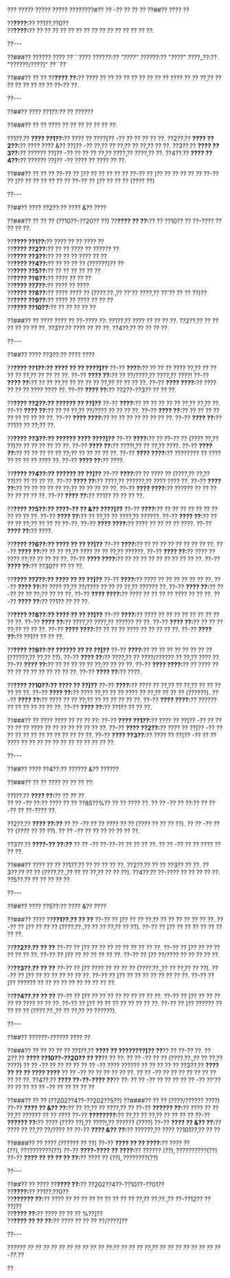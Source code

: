 ??? ????? ????? ????? ????????#?? ?? -?? ?? ?? ??
??##?? ???? ??

??**????:**?? ??1??.??0??  
??**????:**?? ?? ?? ?? ?? ?? ?? ?? ?? ?? ?? ?? ?? ?? ?? ??.

??---

??###?? ?????? ????
??```????
????_??:?? "????"
????_??:?? "????"
????_??:?? "??????/????]"
??``??`

??###?? ?? ??
??**???? ??:**?? ???? ?? ?? ?? ?? ?? ?? ?? ?? ?? ???? ?? ?? ??,?? ?? ?? ?? ?? ?? ?? ?? ??-?? ??.

??---

??##?? ???? ??1??:?? ?? ??????

??###?? ?? ??
???? ?? ?? ?? ?? ?? ?? ??:

??1??.?? **???? ??1??:**?? ???? ?? ????]?? -?? ?? ?? ?? ?? ??.
??2??.?? **???? ??2??:**?? ???? ???? &?? ??]?? -?? ??,?? ?? ??,?? ?? ??,?? ?? ??.
??3??.?? **???? ??3??:**?? ?????? ??]?? -?? ?? ?? ?? ??,?? ????,?? ????,?? ??.
??4??.?? **???? ??4??:**?? ?????? ??]?? -?? ???? ?? ???? ?? ??.

??###?? ?? ?? ??
??-?? ?? ]?? ?? ?? ?? ?? ??
??-?? ?? ]?? ?? ?? ?? ?? ??
??-?? ?? ]?? ?? ?? ?? ?? ?? ??
??-?? ?? ]?? ?? ?? ?? (???? ??)

??---

??##?? ???? ??2??:?? ???? &?? ????

??###?? ?? ?? ?? (??10??-??20?? ??)
??**???? ?? ??:**?? ?? ??10?? ?? ??-???? ?? ?? ?? ??.

??**???? ??1??:**?? ???? ?? ?? ???? ??  
??**???? ??2??:**?? ?? ?? ???? ?? ?????? ??  
??**???? ??3??:**?? ?? ?? ?? ???? ?? ??  
??**???? ??4??:**?? ?? ?? ?? ?? (??????)?? ??  
??**???? ??5??:**?? ?? ?? ?? ?? ?? ??  
??**???? ??6??:**?? ???? ?? ?? ??  
??**???? ??7??:**?? ???? ?? ????  
??**???? ??8??:**?? ???? ???? ?? (????.??.,?? ??'?? ????,?? ??'?? ?? ?? ??)??  
??**???? ??9??:**?? ???? ?? ???? ?? ?? ??  
??**???? ??10??:**?? ?? ?? ?? ?? ??  

??###?? ?? ????
???? ?? ??-???? ??:
??1??.?? ???? ?? ?? ?? ??.
??2??.?? ?? ?? ?? ?? ?? ?? ??.
??3??.?? ???? ?? ?? ??.
??4??.?? ?? ?? ?? ??.

??---

??##?? ???? ??3??:?? ???? ????

??**???? ??1??:?? ???? ?? ?? ????]??**
??-?? **????:**?? ?? ?? ?? ???? ??,?? ?? ?? ?? ?? ??,?? ?? ?? ?? ??.
??-?? **???? ??:**?? ?? ??/????,?? ????,?? ????!
??-?? **???? ??:**?? ?? ?? ??,?? ?? ?? ?? ?? ??,?? ?? ?? ?? ??.
??-?? **???? ????:**?? ???? ?? ?? ?? ???? ???? ??.
??-?? **???? ??:**?? ??2??-??3?? ?? ?? ??.

??**???? ??2??:?? ?????? ?? ??]??**
??-?? **????:**?? ?? ?? ?? ?? ?? ??,?? ??,?? ??.
??-?? **???? ??:**?? ?? ?? ??,?? ??/???? ?? ?? ?? ??.
??-?? **???? ??:**?? ?? ?? ?? ?? ?? ?? ?? ?? ?? ??.
??-?? **???? ????:**?? ?? ?? ?? ?? ?? ?? ?? ??.
??-?? **???? ??:**?? ??1?? ?? ??;?? ??.

??**???? ??3??:?? ?????? ???? ????]??**
??-?? **????:**?? ?? ??-?? ?? (???? ??,?? ??)?? ?? ?? ?? ?? ?? ??.
??-?? **???? ??:**?? ????!,?? ?? ??,?? ????.
??-?? **???? ??:**?? ?? ?? ?? ?? ?? ??;?? ?? ?? ?? ?? ??.
??-?? **???? ????:**?? ???????? ?? ???? ?? ?? ?? ?? ???? ??.
??-?? **???? ??:**?? ????.

??**???? ??4??:?? ?????? ?? ??]??**
??-?? **????:**?? ?? ???? ?? (????,?? ??,?? ??)?? ?? ?? ?? ??.
??-?? **???? ??:**?? ????,?? ??????,?? ???? ???? ??.
??-?? **???? ??:**?? ?? ?? ?? ?? ?? ??;?? ?? ?? ?? ?? ??.
??-?? **???? ????:**?? ?????? ?? ?? ?? ?? ?? ?? ?? ??.
??-?? **???? ??:**?? ??1?? ?? ?? ?? ??.

??**???? ??5??:?? ????-?? ?? &?? ????]??**
??-?? **????:**?? ?? ?? ?? ?? ?? ?? ?? ?? ?? ?? ??.
??-?? **???? ??:**?? ?? ??,?? ?? ????,?? ??????.
??-?? **???? ??:**?? ?? ?? ?? ??;?? ?? ?? ?? ??-??.
??-?? **???? ????:**?? ???? ?? ?? ?? ?? ????.
??-?? **???? ??:**?? ????.

??**???? ??6??:?? ???? ?? ?? ??]??**
??-?? **????:**?? ?? ?? ?? ?? ?? ?? ?? ?? ??.
??-?? **???? ??:**?? ?? ?? ??,?? ???? ?? ?? ??,?? ??????.
??-?? **???? ??:**?? ???? ?? ???? ??;?? ?? ?? ?? ??.
??-?? **???? ????:**?? ?? ?? ?? ?? ?? ?? ?? ?? ?? ??.
??-?? **???? ??:**?? ??30?? ?? ?? ??.

??**???? ??7??:?? ???? ?? ?? ??]??**
??-?? **????:**?? ???? ?? ?? ?? ?? ?? ?? ??.
??-?? **???? ??:**?? ???? ??,?? ??/???? ?? ?? ?? ??,?? ?????? ??.
??-?? **???? ??:**?? ??-?? ?? ?? ??;?? ?? ?? ??.
??-?? **???? ????:**?? ???? ?? ?? ?? ?? ???? ?? ?? ??.
??-?? **???? ??:**?? ??1?? ?? ?? ??.

??**???? ??8??:?? ???? ?? ?? ??]??**
??-?? **????:**?? ???? ?? ?? ?? ?? ?? ?? ?? ?? ?? ??.
??-?? **???? ??:**?? ????,?? ????,?? ?????? ?? ??.
??-?? **???? ??:**?? ?? ?? ?? ??;?? ?? ?? ??.
??-?? **???? ????:**?? ?? ?? ?? ???? ?? ?? ?? ?? ??.
??-?? **???? ??:**?? ??1?? ?? ?? ??.

??**???? ??9??:?? ?????? ?? ?? ??]??**
??-?? **????:**?? ?? ?? ?? ?? ?? ?? ?? ?? (??????,?? ??,?? ??).
??-?? **???? ??:**?? ????,?? ?? ????/?????? ?? ??,?? ???? ??.
??-?? **???? ??:**?? ?? ?? ?? ?? ?? ??;?? ?? ?? ??.
??-?? **???? ????:**?? ?? ???? ?? ?? ?? ?? ?? ?? ?? ?? ?? ??.
??-?? **???? ??:**?? ????.

??**???? ??10??:?? ???? ?? ??]??**
??-?? **????:**?? ???? ?? ??,?? ?? ??,?? ?? ?? ?? ?? ?? ??.
??-?? **???? ??:**?? ???? ??,?? ?? ?? ???? ?? ??,?? ?? ?? ?? (??????).
??-?? **???? ??:**?? ???? ?? ?? ??;?? ?? ?? ?? ?? ?? ??.
??-?? **???? ????:**?? ?????? ?? ?? ?? ?? ?? ?? ??.
??-?? **???? ??:**?? ??1?? ?? ?? ??.

??###?? ?? ????
???? ?? ?? ?? ??:
??-?? **???? ??1??:**?? ???? ?? ??]?? -?? ?? ?? ?? ?? ?? ???? ?? ?? ?? ?? ?? ?? ?? ??.
??-?? **???? ??2??:**?? ???? ?? ??]?? -?? ?? ?? ?? ?? ?? ?? ?? ?? ?? ?? ?? ??.
??-?? **???? ??3??:**?? ???? ?? ??]?? -?? ?? ?? ???? ?? ?? ?? ?? ?? ?? ?? ?? ?? ?? ?? ??.

??---

??##?? ???? ??4??:?? ?????? &?? ??????

??###?? ?? ??
???? ?? ?? ?? ??:

??1??.?? **???? ??:**?? ?? ?? ??  
??  ?? -?? ??:?? ???? ?? ?? ??85??%?? ?? ?? ???? ??.
??  ?? -?? ?? ??:?? ?? ??-?? ?? ??-???? ??.

??2??.?? **???? ??:??**
??  ?? -?? ?? ?? ???? ?? ?? (???? ?? ?? ?? ??).
??  ?? -?? ?? ?? (???? ?? ?? ??).
??  ?? -?? ?? ?? ?? ?? ?? ?? ??.

??3??.?? **????-?? ??:??**
??  ?? -?? ??-??-?? ?? ?? ?? ??.
??  ?? -?? ?? ?? ???? ?? ?? ??.

??###?? ???? ?? ??
??1??.?? ?? ?? ?? ?? ??.
??2??.?? ?? ?? ??3?? ?? ??.
??3??.?? ?? ?? (????.??.,?? ?? ?? ??,?? ?? ?? ??).
??4??.?? ??-???? ?? ?? ?? ?? ??.
??5??.?? ?? ?? ?? ?? ??.

??---

??##?? ???? ??5??:?? ???? &?? ????

??###?? ????
??**??1??.?? ?? ??**
??-?? ?? ]?? ?? ?? ??.?? ?? ?? ?? ?? ?? ?? ??.
??-?? ?? ]?? ?? ?? ?? (????.??.,?? ?? ?? ??,?? ?? ??).
??-?? ?? ]?? ?? ?? ?? ?? ?? ?? ?? ??.

??**??2??.?? ?? ??**
??-?? ?? ]?? ?? ?? ?? ?? ?? ?? ?? ?? ??.
??-?? ?? ]?? ?? ?? ?? ?? ?? ?? ??.
??-?? ?? ]?? ?? ?? ?? ?? ?? ??.
??-?? ?? ]?? ??/???? ?? ?? ?? ?? ??.

??**??3??.?? ?? ??**
??-?? ?? ]?? ???? ?? ?? ?? ?? (????.??.,?? ?? ??,?? ?? ??).
??-?? ?? ]?? ?? ?? ?? ?? ?? ?? ??.
??-?? ?? ]?? ?? ?? ?? ?? ?? ?? ?? ??.
??-?? ?? ]?? ?????? ?? ?? ?? ?? ?? ?? ?? ?? ?? ??.

??**??4??.?? ?? ??**
??-?? ?? ]?? ?? ?? ?? ?? ?? ?? ?? ?? ??.
??-?? ?? ]?? ?? ?? ?? ?? ?? ???? ?? ?? ??.
??-?? ?? ]?? ?? ?? ?? ?? ?? ?? ?? ??.
??-?? ?? ]?? ?????? ?? ?? ?? ?? (????.??.,?? ?? ??,?? ?? ??????).

??---

??##?? ??????-?????? ???? ??

??###?? ?? ?? ?? ?? ??
??1??.?? **???? ?? ????????]?? ??**?? ?? ??-?? ??.
??2??.?? **???? ??10??-??20?? ?? ??**?? ?? ??:
??  ?? -?? ?? ?? (????.??.,?? ?? ??,?? ????)
??  ?? -?? ?? ?? ?? ??
??  ?? -?? ???? ?????? ?? ?? ?? ?? ??
??3??.?? **???? ?? ?? ?? ???? ????**
??  ?? -?? ?? ?? ?? ?? ?? ??.
??  ?? -?? ?? ?? ?? ?? ?? ?? ?? ?? ?? ??.
??4??.?? **???? ??-??-???? ??**?? ??:
??  ?? -?? ?? ?? ??
??  ?? -?? ??'?? ?? ?? ??
??  ?? -?? ?? ?? ?? ?? ??

??###?? ?? ?? (??202??4??-??202??5??)
??####?? ?? ?? (????/?????? ????)
??-?? **???? ?? &?? ??:**?? ?? ??,?? ?? ????,?? ??
??-?? **?????? ??:**?? ???? ?? ?? ??,?? ?????? ?? ?? ????
??-?? **????????:**?? ??,?? ?? ??,?? ?? ?? ?? ??
??-?? **?????? ??:**?? ???? (???? ??),?? ????!,?? ?????? (????)
??-?? **???? ?? &?? ??:**?? ???? ?? ??,?? ??/???? ??
??-?? **???? &?? ??:**?? ??????,?? ???? ??101??,?? ?? ??

??####?? ?? ???? (?????? ?? ??)
??-?? **???? ?? ?? ????:**?? ???? ?? ($??),?? ?? ???? ?? ($??)
??-?? **????-???? ?? ????:**?? ?????? ($??),?? ???? ?? ?? ($??)
??-?? **???? ?? ?? ?? ?? ??:**?? ???? ?? ($??),?? ???? ?? ($??)

??---

??##?? ?? ????
??**???? ??:**?? ??202??4??-??10??-??01??  
??**????:**?? ??1??.??0??  
??**?????? ??:**?? ???? ?? ?? ?? ?? ?? ?? ?? ?? ?? ??,?? ??.??.,?? ??-??12?? ?? ??]??  
??**???? ??:**?? ???? ?? ?? ?? %??]??  
??**???? ?? ?? ??:**?? ???? ?? ?? ?? ??/????]??  

??---

??*???? ?? ?? ?? ?? ?? ?? ?? ?? ?? ?? ??.?? ?? ?? ?? ??,?? ?? ?? ?? ?? ?? ?? ?? ??-??.*??

??
